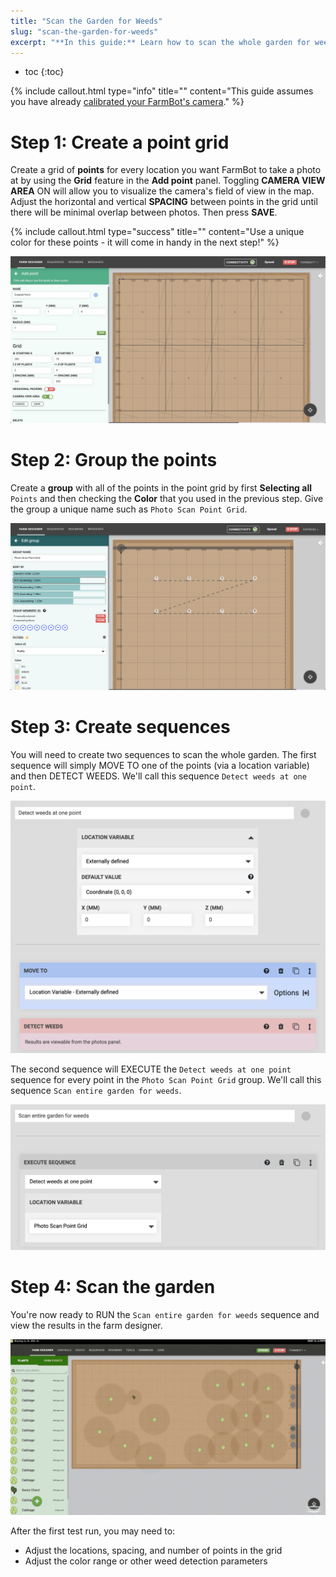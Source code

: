 ```yaml
---
title: "Scan the Garden for Weeds"
slug: "scan-the-garden-for-weeds"
excerpt: "**In this guide:** Learn how to scan the whole garden for weeds using a group of points."
---
```


* toc
{:toc}


{%
include callout.html
type="info"
title=""
content="This guide assumes you have already [calibrated your FarmBot's camera](../../The-FarmBot-Web-App/photos/camera-calibration.md)."
%}

# Step 1: Create a point grid
Create a grid of **points** for every location you want FarmBot to take a photo at by using the **Grid** feature in the **Add point** panel. Toggling **CAMERA VIEW AREA** <span class="fb-peripheral-on">ON</span> will allow you to visualize the camera's field of view in the map. Adjust the horizontal and vertical **SPACING** between points in the grid until there will be minimal overlap between photos. Then press **SAVE**.

{%
include callout.html
type="success"
title=""
content="Use a unique color for these points - it will come in handy in the next step!"
%}



![Screen Shot 2020-07-08 at 12.58.39 PM.png](Screen_Shot_2020-07-08_at_12.58.39_PM.png)

# Step 2: Group the points
Create a **group** with all of the points in the point grid by first **Selecting all** `Points` and then checking the **Color** that you used in the previous step. Give the group a unique name such as `Photo Scan Point Grid`.

![Screen Shot 2020-06-30 at 4.31.13 PM.png](Screen_Shot_2020-06-30_at_4.31.13_PM.png)

# Step 3: Create sequences
You will need to create two sequences to scan the whole garden. The first sequence will simply <span class="fb-step fb-move-absolute">MOVE TO</span> one of the points (via a location variable) and then <span class="fb-step fb-take-photo">DETECT WEEDS</span>. We'll call this sequence `Detect weeds at one point`.

![Screen Shot 2020-06-30 at 4.36.11 PM.png](Screen_Shot_2020-06-30_at_4.36.11_PM.png)

The second sequence will <span class="fb-step fb-execute">EXECUTE</span> the `Detect weeds at one point` sequence for every point in the `Photo Scan Point Grid` group. We'll call this sequence `Scan entire garden for weeds`.

![Screen Shot 2020-06-30 at 4.36.47 PM.png](Screen_Shot_2020-06-30_at_4.36.47_PM.png)

# Step 4: Scan the garden
You're now ready to <span class="fb-button fb-orange">RUN</span> the `Scan entire garden for weeds` sequence and view the results in the farm designer.

![Garden scan.gif](Garden_scan.gif)

After the first test run, you may need to:

  * Adjust the locations, spacing, and number of points in the grid
  * Adjust the color range or other weed detection parameters
